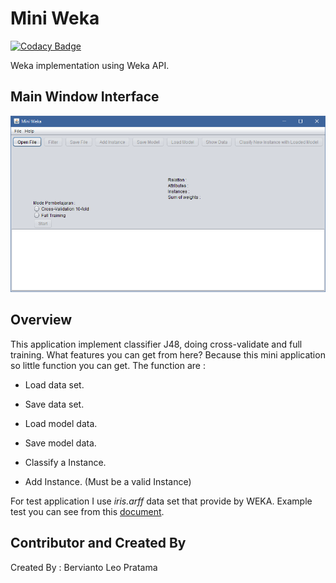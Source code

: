 # Mini Weka

[![Codacy Badge](https://api.codacy.com/project/badge/Grade/2b2f97eeccbd41aab963053ceb8c3132)](https://app.codacy.com/app/berviantoleo/MiniWeka?utm_source=github.com&utm_medium=referral&utm_content=berv-uni-project/MiniWeka&utm_campaign=Badge_Grade_Settings)

Weka implementation using Weka API.

## Main Window Interface

![Main Window](assets/main.png "Main Window")

## Overview

This application implement classifier J48, doing cross-validate and full training. What features you can get from here? Because this mini application so little function you can get. The function are :

* Load data set.

* Save data set.

* Load model data.

* Save model data.

* Classify a Instance.

* Add Instance. (Must be a valid Instance)

For test application I use *iris.arff* data set that provide by WEKA. Example test you can see from this [document](documents/example.md).

## Contributor and Created By

Created By : Bervianto Leo Pratama
